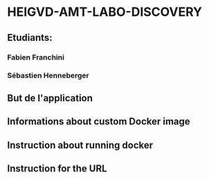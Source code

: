 # HEIGVD-AMT-LABO-DISCOVERY

## Etudiants:
### Fabien Franchini
### Sébastien Henneberger

## But de l'application

## Informations about custom Docker image

## Instruction about running docker

## Instruction for the URL
